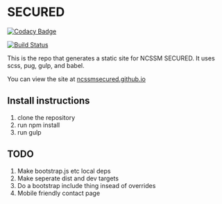 # SECURED

[![Codacy Badge](https://api.codacy.com/project/badge/Grade/f8633b803c2140829ff3b2f8ad95fc8c)](https://www.codacy.com/app/rmartine/SECURED?utm_source=github.com&amp;utm_medium=referral&amp;utm_content=ncssmSECURED/SECURED&amp;utm_campaign=Badge_Grade)

[![Build Status](https://travis-ci.org/ncssmSECURED/SECURED.svg?branch=master)](https://travis-ci.org/ncssmSECURED/SECURED)

This is the repo that generates a static site for NCSSM SECURED. It uses scss, pug, gulp, and babel.

You can view the site at [ncssmsecured.github.io](https://ncssmsecured.github.io)

## Install instructions
1. clone the repository
2. run npm install
3. run gulp

## TODO
1. Make bootstrap.js etc local deps
2. Make seperate dist and dev targets
3. Do a bootstrap include thing insead of overrides
4. Mobile friendly contact page
